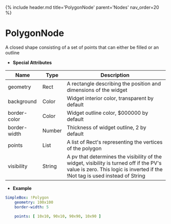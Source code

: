 {% include header.md title='PolygonNode' parent='Nodes' nav_order=20 %}
<a id="PolygonNode"></a>

# PolygonNode

A closed shape consisting of a set of points that can either be filled or an outline


* **Special Attributes**

|     Name     |  Type  | Description|
|--------------|--------|------------|
| geometry     | Rect   | A rectangle describing the position and dimensions of the widget |
| background   | Color  | Widget interior color, transparent by default |
| border-color | Color  | Widget outline color, $000000 by default |
| border-width | Number | Thickness of widget outline, 2 by default |
| points       | List   | A list of Rect's representing the vertices of the polygon |
| visibility   | String | A pv that determines the visibility of the widget, visibility is turned off if the PV's value is zero. This logic is inverted if the !Not tag is used instead of String |


* **Example**

```yaml
SimpleBox: !Polygon
    geometry: 100x100
    border-width: 5

    points: [ 10x10, 90x10, 90x90, 10x90 ]
```

